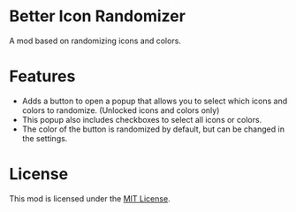 # Better Icon Randomizer
A mod based on randomizing icons and colors.

# Features
- Adds a button to open a popup that allows you to select which icons and colors to randomize. (Unlocked icons and colors only)
- This popup also includes checkboxes to select all icons or colors.
- The color of the button is randomized by default, but can be changed in the settings.

# License
This mod is licensed under the [MIT License](./LICENSE).